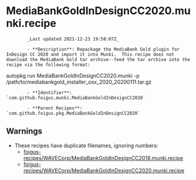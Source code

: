 # MediaBankGoldInDesignCC2020.munki.recipe

            _Last updated 2021-12-23 19:58:07Z_

            - **Description**: Repackage the MediaBank Gold plugin for InDesign CC 2020 and import it into Munki.  This recipe does not download the MediaBank Gold tar archive--feed the tar archive into the recipe via the following format:

autopkg run MediaBankGoldInDesignCC2020.munki -p /path/to/mediabankgold_installer_osx_2020_20200111.tar.gz

            - **Identifier**: `com.github.foigus.munki.MediaBankGoldInDesignCC2020`

            - **Parent Recipes**: `com.github.foigus.pkg.MediaBankGoldInDesignCC2020`

## Warnings

- These recipes have duplicate filenames, ignoring numbers:
    - [foigus-recipes/WAVECorp/MediaBankGoldInDesignCC2018.munki.recipe](/autopkg-dupe-tracker/foigus-recipes/WAVECorp/MediaBankGoldInDesignCC2018.munki.recipe)
    - [foigus-recipes/WAVECorp/MediaBankGoldInDesignCC2020.munki.recipe](/autopkg-dupe-tracker/foigus-recipes/WAVECorp/MediaBankGoldInDesignCC2020.munki.recipe)
